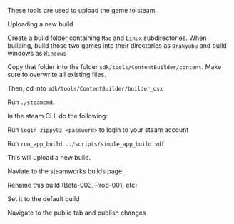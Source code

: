These tools are used to upload the game to steam.

Uploading a new build

Create a build folder containing `Mac` and `Linux`
subdirectories. When building, build those two games into
their directories as `Orakyubu` and build windows as `Windows`

Copy that folder into the folder `sdk/tools/ContentBuilder/content`.
Make sure to overwrite all existing files.

Then, cd into `sdk/tools/ContentBuilder/builder_osx`

Run `./steamcmd`.

In the steam CLI, do the following:

Run `login zippy9z <password>` to login to your steam account

Run `run_app_build ../scripts/simple_app_build.vdf`

This will upload a new build.

Naviate to the steamworks builds page.

Rename this build (Beta-003, Prod-001, etc)

Set it to the default build

Navigate to the public tab and publish changes
